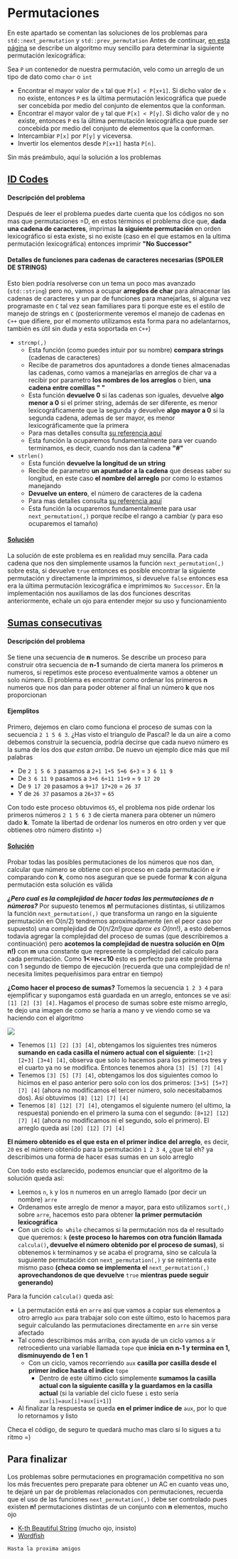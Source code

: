 # Permutaciones
En este apartado se comentan las soluciones de los problemas para `std::next_permutation` y `std::prev_permutation`
Antes de continuar, [en esta página](https://juanitobanca.com/2017/03/07/draft-permutaciones-lexicograficas/#:~:text=En%20el%20campo%20de%20las,dispuestos%20es%20un%20factor%20clave.) se describe un algoritmo muy sencillo para determinar la siguiente permutación lexicográfica:

Sea `P` un contenedor de nuestra permutación, velo como un arreglo de un tipo de dato como `char` o `int`

+ Encontrar el mayor valor de `x` tal que `P[x] < P[x+1]`. Si dicho valor de `x` no existe, entonces `P` es la última permutación lexicográfica que puede ser concebida por medio del conjunto de elementos que la conforman.
+ Encontrar el mayor valor de `y` tal que `P[x] < P[y]`. Si dicho valor de `y` no existe, entonces `P` es la última permutación lexicográfica que puede ser concebida por medio del conjunto de elementos que la conforman.
+ Intercambiar `P[x]` por `P[y]` y viceversa.
+ Invertir los elementos desde `P[x+1]` hasta `P[n]`.

Sin más preámbulo, aquí la solución a los problemas

## [ID Codes](https://onlinejudge.org/index.php?option=com_onlinejudge&Itemid=8&category=625&page=show_problem&problem=82)
#### Descripción del problema
Después de leer el problema puedes darte cuenta que los códigos no son mas que permutaciones =D, en estos términos el problema dice que, **dada una cadena de caracteres**, imprimas **la siguiente permutación** en orden lexicográfico si esta existe, si no existe (caso en el que estamos en la ultima permutación lexicográfica) entonces imprimir **"No Successor"**

#### Detalles de funciones para cadenas de caracteres necesarias (SPOILER DE STRINGS)
Esto bien podría resolverse con un tema un poco mas avanzado (`std::string`) pero no, vamos a ocupar **arreglos de char** para almacenar las cadenas de caracteres y un par de funciones para manejarlas, si alguna vez programaste en `C` tal vez sean familiares para ti porque este es el estilo de manejo de strings en `C` (posteriormente veremos el manejo de cadenas en `C++` que difiere, por el momento utilizamos esta forma para no adelantarnos, también es útil sin duda y esta soportada en `C++`)
+ `strcmp(,)`
	+ Esta función (como puedes intuir por su nombre) **compara strings** (cadenas de caracteres)
	+ Recibe de parametros dos apuntadores a donde tienes almacenadas las cadenas, como vamos a manejarlas en arreglos de char va a recibir por parametro **los nombres de los arreglos** o bien, **una cadena entre comillas " "**
	+ Esta función **devuelve 0** si las cadenas son iguales, devuelve **algo menor a 0** si el primer string, además de ser diferente, es menor lexicográficamente que la segunda y devuelve **algo mayor a 0** si la segunda cadena, ademas de ser mayor, es menor lexicográficamente que la primera
	+ Para mas detalles consulta [su referencia aquí](http://www.cplusplus.com/reference/cstring/strcmp/?kw=strcmp)
	+ Esta función la ocuparemos fundamentalmente para ver cuando terminamos, es decir, cuando nos dan la cadena **"#"**
+ `strlen()`
	+ Esta función **devuelve la longitud de un string**
	+ Recibe de parametro **un apuntador a la cadena** que deseas saber su longitud, en este caso **el nombre del arreglo** por como lo estamos manejando
	+ **Devuelve un entero**, el número de caracteres de la cadena
	+ Para mas detalles consulta [su referencia aquí](http://www.cplusplus.com/reference/cstring/strlen/?kw=strlen)
	+ Esta función la ocuparemos fundamentalmente para usar `next_permutation(,)` porque recibe el rango a cambiar (y para eso ocuparemos el tamaño)

#### [Solución](https://github.com/CPCESFM/Material-Apoyo-Tutoriales/blob/master/permutaciones/ID_Codes.cpp)
La solución de este problema es en realidad muy sencilla. Para cada cadena que nos den simplemente usamos la función `next_permutation(,)` sobre esta, si devuelve `true` entonces es posible encontrar la siguiente permutación y directamente la imprimimos, si devuelve `false` entonces esa era la última permutación lexicográfica e imprimimos `No Successor`. En la implementación nos auxiliamos de las dos funciones descritas anteriormente, echale un ojo para entender mejor su uso y funcionamiento

## [Sumas consecutivas](https://omegaup.com/arena/problem/sumasconsecutivas#problems)
#### Descripción del problema
Se tiene una secuencia de **n** numeros. Se describe un proceso para construir otra secuencia de **n-1** sumando de cierta manera los primeros **n** numeros, si repetimos este proceso eventualmente vamos a obtener un solo número. El problema es encontrar como ordenar los primeros **n** numeros que nos dan para poder obtener al final un número **k** que nos proporcionan

#### Ejemplitos
Primero, dejemos en claro como funciona el proceso de sumas con la secuencia `2 1 5 6 3`. ¿Has visto el triangulo de Pascal? le da un aire a como debemos construir la secuencia, podría decirse que cada nuevo número es la suma de los dos _que estan arriba_. De nuevo un ejemplo dice más que mil palabras

+ De `2 1 5 6 3` pasamos a `2+1 1+5 5+6 6+3` = `3 6 11 9`
+ De `3 6 11 9` pasamos a `3+6 6+11 11+9` = `9 17 20`
+ De `9 17 20` pasamos a `9+17 17+20` = `26 37`
+ Y de `26 37` pasamos a `26+37` = `65`

Con todo este proceso obtuvimos `65`, el problema nos pide ordenar los primeros números `2 1 5 6 3` de cierta manera para obtener un número dado **k**. Tomate la libertad de ordenar los numeros en otro orden y ver que obtienes otro número distinto =)

#### [Solución](https://github.com/CPCESFM/Material-Apoyo-Tutoriales/blob/master/permutaciones/Sumas_consecutivas.md)
Probar todas las posibles permutaciones de los números que nos dan, calcular que número se obtiene con el proceso en cada permutación e ir comparando con **k**, como nos aseguran que se puede formar **k** con alguna permutación esta solución es válida

**_¿Pero cual es la complejidad de hacer todas las permutaciones de n números?_** Por supuesto tenemos **n!** permutaciones distintas, si utilizamos la función `next_permutation(,)` que transforma un rango en la siguiente permutación en O(n/2) tendremos aproximadamente (en el peor caso por supuesto) una complejidad de O(n/2*n!)que aprox es O(n*n!), a esto debemos todavia agregar la complejidad del proceso de sumas (que describiremos a continuación) pero **acotemos la complejidad de nuestra solución en O(m n!)** con **m** una constante que represente la complejidad del calculo para cada permutación. Como **1<=n<=10** esto es perfecto para este problema con 1 segundo de tiempo de ejecución (recuerda que una complejidad de n! necesita limites pequeñisimos para entrar en tiempo)

**¿Como hacer el proceso de sumas?** Tomemos la secuencia `1 2 3 4` para ejemplificar y supongamos está guardada en un arreglo, entonces se ve así: `[1] [2] [3] [4]`. Hagamos el proceso de sumas sobre este mismo arreglo, te dejo una imagen de como se haría a mano y ve viendo como se va haciendo con el algoritmo

![](https://github.com/CPCESFM/Material-Apoyo-Tutoriales/blob/master/commun/sumas_consecutivas.jpg)

+ Tenemos `[1] [2] [3] [4]`, obtengamos los siguientes tres números **sumando en cada casilla el número actual con el siguiente**: `[1+2] [2+3] [3+4] [4]`, observa que solo lo hacemos para los primeros tres y el cuarto ya no se modifica. Entonces tenemos ahora `[3] [5] [7] [4]`
+ Tenemos `[3] [5] [7] [4]`, obtengamos los dos siguientes comoo lo hicimos en el paso anterior pero solo con los dos primeros: `[3+5] [5+7] [7] [4]` (ahora no modificamos el tercer número, solo necesitabamos dos). Así obtuvimos `[8] [12] [7] [4]`
+ Tenemos `[8] [12] [7] [4]`, otengamos el siguiente numero (el ultimo, la respuesta) poniendo en el primero la suma con el segundo: `[8+12] [12] [7] [4]` (ahora no modificamos ni el segundo, solo el primero). El arreglo queda así `[20] [12] [7] [4]`

**El número obtenido es el que esta en el primer indice del arreglo**, es decir, `20` es el número obtenido para la permutación `1 2 3 4`, ¿que tal eh? ya describimos una forma de hacer esas sumas en un solo arreglo

Con todo esto esclarecido, podemos enunciar que el algoritmo de la solución queda así:

+ Leemos `n`, `k` y los n numeros en un arreglo llamado (por decir un nombre) `arre`
+ Ordenamos este arreglo de menor a mayor, para esto utilizamos `sort(,)` sobre `arre`, hacemos esto para obtener **la primer permutación lexicográfica**
+ Con un ciclo `do while` checamos si la permutación nos da el resultado que queremos: `k` **(este proceso lo haremos con otra función llamada** `calcula()`**, devuelve el número obtenido por el proceso de sumas)**, si obtenemos `k` terminamos y se acaba el programa, sino se calcula la suguiente permutación con `next_permutation(,)` y se reintenta este mismo paso **(checa como se implementa el** `next_permutation(,)` **aprovechandonos de que devuelve** `true` **mientras puede seguir generando)**

Para la función `calcula()` queda así:

+ La permutación está en `arre` así que vamos a copiar sus elementos a otro arreglo `aux` para trabajar solo con este último, esto lo hacemos para seguir calculando las permutaciones directamente en `arre` sin verse afectado
+ Tal como describimos más arriba, con ayuda de un ciclo vamos a ir retrocediento una variable llamada `tope` que **inicia en n-1 y termina en 1, disminuyendo de 1 en 1**
	+ Con un ciclo, vamos recorriendo `aux` **casilla por casilla desde el primer indice hasta el indice** `tope`
		+ Dentro de este último ciclo simplemente **sumamos la casilla actual con la siguiente casilla y la guardamos en la casilla actual** (si la variable del ciclo fuese `i` esto sería `aux[i]=aux[i]+aux[i+1]`)
+ Al finalizar la respuesta se queda **en el primer indice de** `aux`, por lo que lo retornamos y listo

Checa el código, de seguro te quedará mucho mas claro si lo sigues a tu ritmo =)

## Para finalizar
Los problemas sobre permutaciones en programación competitiva no son los más frecuentes pero preparate para obtener un AC en cuanto veas uno, te dejaré un par de problemas relacionados con permutaciones, recuerda que el uso de las funciones `next_permutation(,)` debe ser controlado pues existen **n!** permutaciones distintas de un conjunto con **n** elementos, mucho ojo

+ [K-th Beautiful String](https://codeforces.com/contest/1328/problem/B) (mucho ojo, insisto)
+ [Wordfish](google.com)

`Hasta la proxima amigos`
